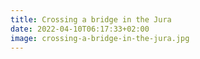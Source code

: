 ```yaml
---
title: Crossing a bridge in the Jura
date: 2022-04-10T06:17:33+02:00
image: crossing-a-bridge-in-the-jura.jpg
---
```


